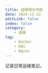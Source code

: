 ```yaml
---
title: 运维相关内容
date: 2024-11-13
editLink: false
index: false
category:
    - 运维
tag: 
    - Docker
    - K8s
    - Nginx
---
```


记录日常运维笔记。

<Catalog />